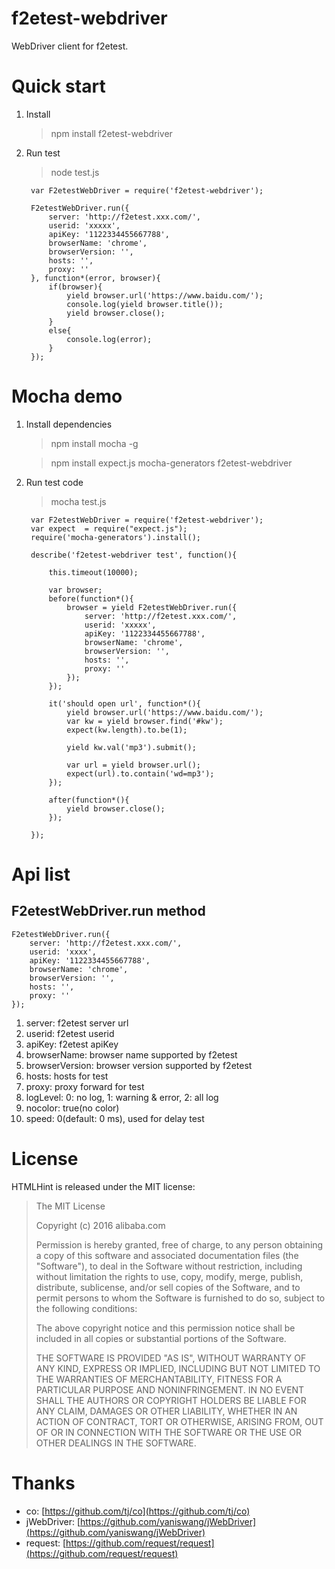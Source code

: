 f2etest-webdriver
=======================

WebDriver client for f2etest.

Quick start
================

1. Install

    > npm install f2etest-webdriver

2. Run test

    > node test.js

        var F2etestWebDriver = require('f2etest-webdriver');

        F2etestWebDriver.run({
            server: 'http://f2etest.xxx.com/',
            userid: 'xxxxx',
            apiKey: '1122334455667788',
            browserName: 'chrome',
            browserVersion: '',
            hosts: '',
            proxy: ''
        }, function*(error, browser){
            if(browser){
                yield browser.url('https://www.baidu.com/');
                console.log(yield browser.title());
                yield browser.close();
            }
            else{
                console.log(error);
            }
        });

Mocha demo
================

1. Install dependencies

    > npm install mocha -g

    > npm install expect.js mocha-generators f2etest-webdriver

2. Run test code

    > mocha test.js

        var F2etestWebDriver = require('f2etest-webdriver');
        var expect  = require("expect.js");
        require('mocha-generators').install();

        describe('f2etest-webdriver test', function(){

            this.timeout(10000);

            var browser;
            before(function*(){
                browser = yield F2etestWebDriver.run({
                    server: 'http://f2etest.xxx.com/',
                    userid: 'xxxxx',
                    apiKey: '1122334455667788',
                    browserName: 'chrome',
                    browserVersion: '',
                    hosts: '',
                    proxy: ''
                });
            });

            it('should open url', function*(){
                yield browser.url('https://www.baidu.com/');
                var kw = yield browser.find('#kw');
                expect(kw.length).to.be(1);

                yield kw.val('mp3').submit();

                var url = yield browser.url();
                expect(url).to.contain('wd=mp3');
            });

            after(function*(){
                yield browser.close();
            });

        });

Api list
================

F2etestWebDriver.run method
----------------

    F2etestWebDriver.run({
        server: 'http://f2etest.xxx.com/',
        userid: 'xxxx',
        apiKey: '1122334455667788',
        browserName: 'chrome',
        browserVersion: '',
        hosts: '',
        proxy: ''
    });

1. server: f2etest server url
2. userid: f2etest userid
3. apiKey: f2etest apiKey
4. browserName: browser name supported by f2etest
5. browserVersion: browser version supported by f2etest
6. hosts: hosts for test
7. proxy: proxy forward for test
8. logLevel: 0: no log, 1: warning & error, 2: all log
9. nocolor: true(no color)
10. speed: 0(default: 0 ms), used for delay test

License
================

HTMLHint is released under the MIT license:

> The MIT License
>
> Copyright (c) 2016 alibaba.com
>
> Permission is hereby granted, free of charge, to any person obtaining a copy
> of this software and associated documentation files (the "Software"), to deal
> in the Software without restriction, including without limitation the rights
> to use, copy, modify, merge, publish, distribute, sublicense, and/or sell
> copies of the Software, and to permit persons to whom the Software is
> furnished to do so, subject to the following conditions:
>
> The above copyright notice and this permission notice shall be included in
> all copies or substantial portions of the Software.
>
> THE SOFTWARE IS PROVIDED "AS IS", WITHOUT WARRANTY OF ANY KIND, EXPRESS OR
> IMPLIED, INCLUDING BUT NOT LIMITED TO THE WARRANTIES OF MERCHANTABILITY,
> FITNESS FOR A PARTICULAR PURPOSE AND NONINFRINGEMENT. IN NO EVENT SHALL THE
> AUTHORS OR COPYRIGHT HOLDERS BE LIABLE FOR ANY CLAIM, DAMAGES OR OTHER
> LIABILITY, WHETHER IN AN ACTION OF CONTRACT, TORT OR OTHERWISE, ARISING FROM,
> OUT OF OR IN CONNECTION WITH THE SOFTWARE OR THE USE OR OTHER DEALINGS IN
> THE SOFTWARE.

Thanks
================

* co: [https://github.com/tj/co](https://github.com/tj/co)
* jWebDriver: [https://github.com/yaniswang/jWebDriver](https://github.com/yaniswang/jWebDriver)
* request: [https://github.com/request/request](https://github.com/request/request)
